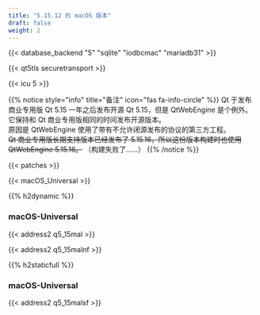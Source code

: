 ```yaml
---
title: "5.15.12 的 macOS 版本"
draft: false
weight: 2
---
```


{{< database_backend "5" "sqlite" "iodbcmac" "mariadb31" >}}

{{< qt5tls securetransport >}}

{{< icu 5 >}}

{{% notice style="info" title="备注"  icon="fas fa-info-circle" %}}
Qt 于发布商业专用版 Qt 5.15 一年之后发布开源 Qt 5.15，但是 QtWebEngine 是个例外。它保持和 Qt 商业专用版相同的时间发布开源版本。  
原因是 QtWebEngine 使用了带有不允许闭源发布的协议的第三方工程。  
~~Qt 商业专用版长期支持版本已经发布了 5.15.16，所以这份版本构建时也使用 QtWebEngine 5.15.16。~~ （构建失败了……）
{{% /notice %}}

{{< patches >}}

{{< macOS_Universal >}}

{{% h2dynamic %}}

### macOS-Universal

{{< address2 q5_15mal >}}

{{< address2 q5_15malnf >}}

{{% h2staticfull %}}

### macOS-Universal

{{< address2 q5_15malsf >}}
